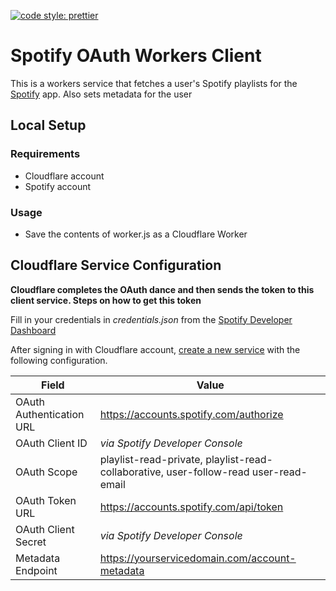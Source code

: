 [![code style: prettier](https://img.shields.io/badge/code_style-prettier-ff69b4.svg?style=flat-square)](https://github.com/prettier/prettier)
# Spotify OAuth Workers Client

This is a workers service that fetches a user's Spotify playlists for
the [Spotify](https://github.com/CloudflareApps/Spotify) app. Also sets metadata for the user

## Local Setup

### Requirements

- Cloudflare account
- Spotify account

### Usage

-  Save the contents of worker.js as a Cloudflare Worker

## Cloudflare Service Configuration
**Cloudflare completes the OAuth dance and then sends the token to this client service. Steps on how to get this token**

Fill in your credentials in _credentials.json_ from the
[Spotify Developer Dashboard](https://developer.spotify.com/my-applications)

After signing in with Cloudflare account,
[create a new service](https://www.cloudflare.com/apps/services/new) with the following configuration.

| Field                    | Value                                                                                |
|--------------------------|--------------------------------------------------------------------------------------|
| OAuth Authentication URL | https://accounts.spotify.com/authorize                                               |
| OAuth Client ID          | _via Spotify Developer Console_                                                      |
| OAuth Scope              | playlist-read-private, playlist-read-collaborative, user-follow-read user-read-email |
| OAuth Token URL          | https://accounts.spotify.com/api/token                                               |
| OAuth Client Secret      | _via Spotify Developer Console_                                                      |
| Metadata Endpoint        | https://yourservicedomain.com/account-metadata                                       |

